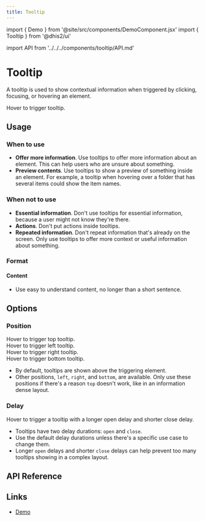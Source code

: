 ```yaml
---
title: Tooltip
---
```


import { Demo } from '@site/src/components/DemoComponent.jsx'
import { Tooltip } from '@dhis2/ui'

import API from '../../../components/tooltip/API.md'

# Tooltip

A tooltip is used to show contextual information when triggered by clicking, focusing, or hovering an element.

<Demo>
    <Tooltip content="Tooltip content">Hover to trigger tooltip.</Tooltip>
</Demo>

## Usage

### When to use

-   **Offer more information**. Use tooltips to offer more information about an element. This can help users who are unsure about something.
-   **Preview contents**. Use tooltips to show a preview of something inside an element. For example, a tooltip when hovering over a folder that has several items could show the item names.

### When not to use

-   **Essential information**. Don't use tooltips for essential information, because a user might not know they're there.
-   **Actions**. Don't put actions inside tooltips.
-   **Repeated information**. Don't repeat information that's already on the screen. Only use tooltips to offer more context or useful information about something.

### Format

#### Content

-   Use easy to understand content, no longer than a short sentence.

## Options

### Position

<Demo>
    <Tooltip content="Tooltip content">Hover to trigger top tooltip.</Tooltip>
    <br/>
    <Tooltip placement="left" content="Tooltip content">Hover to trigger left tooltip.</Tooltip>
    <br/>
    <Tooltip placement="right" content="Tooltip content">Hover to trigger right tooltip.</Tooltip>
    <br/>
    <Tooltip placement="bottom" content="Tooltip content">Hover to trigger bottom tooltip.</Tooltip>
</Demo>

-   By default, tooltips are shown above the triggering element.
-   Other positions, `left`, `right`, and `bottom`, are available. Only use these positions if there's a reason `top` doesn't work, like in an information dense layout.

### Delay

<Demo>
    <Tooltip openDelay={500} closeDelay={50} content="Tooltip content">Hover to trigger a tooltip with a longer open delay and shorter close delay.</Tooltip>
</Demo>

-   Tooltips have two delay durations: `open` and `close`.
-   Use the default delay durations unless there's a specific use case to change them.
-   Longer `open` delays and shorter `close` delays can help prevent too many tooltips showing in a complex layout.

## API Reference

<API />

## Links

-   [Demo](https://ui.dhis2.nu/demo/?path=/story/data-display-tooltip--default-placement-top)
